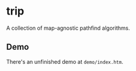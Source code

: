 # trip

A collection of map-agnostic pathfind algorithms.

## Demo

There's an unfinished demo at `demo/index.htm`.